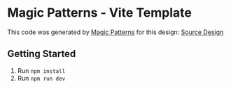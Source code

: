 # Magic Patterns - Vite Template

This code was generated by [Magic Patterns](https://magicpatterns.com) for this design: [Source Design](https://www.magicpatterns.com/c/wr2mch8xwtcepqmgaf9smc)

## Getting Started

1. Run `npm install`
2. Run `npm run dev`
